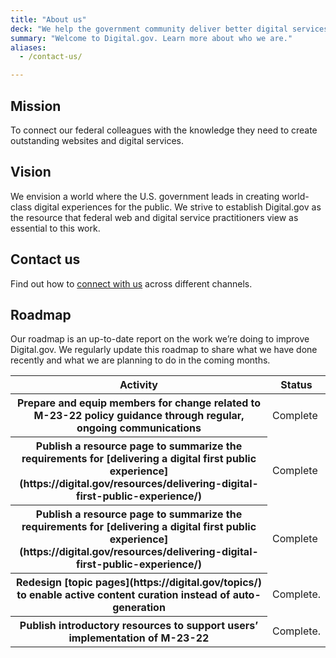 ```yaml
---
title: "About us"
deck: "We help the government community deliver better digital services."
summary: "Welcome to Digital.gov. Learn more about who we are."
aliases:
  - /contact-us/

---
```


## Mission

To connect our federal colleagues with the knowledge they need to create outstanding websites and digital services.

## Vision

We envision a world where the U.S. government leads in creating world-class digital experiences for the public. We strive to establish Digital.gov as the resource that federal web and digital service practitioners view as essential to this work.

## Contact us

Find out how to [connect with us](https://digital.gov/about/contact/) across different channels.

## Roadmap

Our roadmap is an up-to-date report on the work we’re doing to improve Digital.gov. We regularly update this roadmap to share what we have done recently and what we are planning to do in the coming months.

<table class="usa-table">
  <thead>
    <tr>
      <th scope="col">Activity</th>
      <th scope="col">Status</th>
    </tr>
  </thead>
  <tbody>
    <tr>
      <th scope="row">Prepare and equip members for change related to M-23-22 policy guidance through regular, ongoing communications</th>
      <td>
        Complete
      </td>
    </tr>
    <tr>
      <th scope="row">Publish a resource page to summarize the requirements for [delivering a digital first public experience](https://digital.gov/resources/delivering-digital-first-public-experience/)</th>
      <td>
        Complete
      </td>
    </tr>
    <tr>
      <th scope="row">Publish a resource page to summarize the requirements for [delivering a digital first public experience](https://digital.gov/resources/delivering-digital-first-public-experience/)</th>
      <td>
        Complete
      </td>
    </tr>
    <tr>
      <th scope="row">Redesign [topic pages](https://digital.gov/topics/) to enable active content curation instead of auto-generation</th>
      <td>
        Complete.
      </td>
    </tr>
    <tr>
      <th scope="row">Publish introductory resources to support users’ implementation of M-23-22</th>
      <td>
        Complete.
      </td>
    </tr>
  </tbody>
</table>


